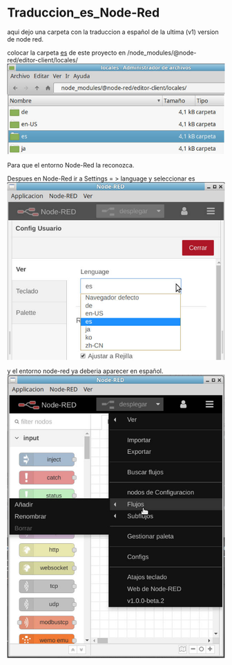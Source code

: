 # Traduccion_es_Node-Red
aqui dejo una carpeta con la traduccion a español de la ultima (v1) version de node red.

colocar la carpeta [es](https://github.com/EM50L/Traduccion_es_Node-Red/archive/master.zip) de este proyecto en /node_modules/@node-red/editor-client/locales/
![Traduccion_Node-Red_carpeta.jpg](Traduccion_Node-Red_carpeta.jpg) 

Para que el entorno Node-Red la reconozca.

Despues en Node-Red ir a Settings = > language y seleccionar es
![Traduccion_Node-Red_config](Traduccion_Node-Red_config.jpg) 

y el entorno node-red ya deberia aparecer en español.
![Traduccion_Node-Red](Traduccion_Node-Red.jpg) 

